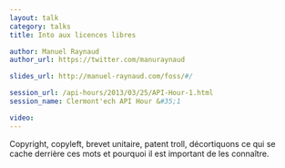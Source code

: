 ```yaml
---
layout: talk
category: talks
title: Into aux licences libres

author: Manuel Raynaud
author_url: https://twitter.com/manuraynaud

slides_url: http://manuel-raynaud.com/foss/#/

session_url: /api-hours/2013/03/25/API-Hour-1.html
session_name: Clermont'ech API Hour &#35;1

video:
---
```


Copyright, copyleft, brevet unitaire, patent troll, décortiquons ce qui se cache derrière ces mots et pourquoi il est important de les connaître.
